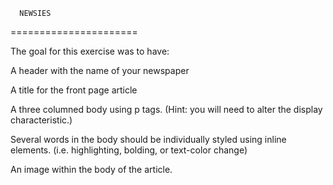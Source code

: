       NEWSIES
======================

The goal for this exercise was to have:

A header with the name of your newspaper

A title for the front page article

A three columned body using p tags. (Hint: you will need to alter the display characteristic.)

Several words in the body should be individually styled using inline elements. (i.e. highlighting, 
bolding, or text-color change)

An image within the body of the article.
